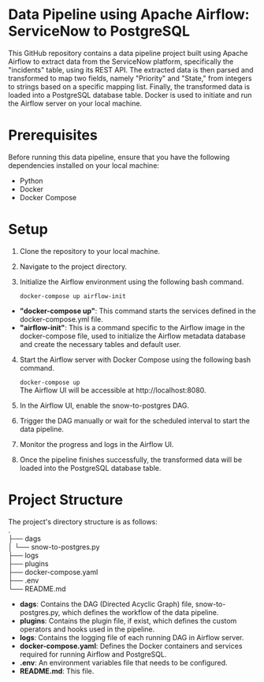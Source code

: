 # Data Pipeline using Apache Airflow: ServiceNow to PostgreSQL
This GitHub repository contains a data pipeline project built using Apache Airflow to extract data from the ServiceNow platform, specifically the "incidents" table, using its REST API. The extracted data is then parsed and transformed to map two fields, namely "Priority" and "State," from integers to strings based on a specific mapping list. Finally, the transformed data is loaded into a PostgreSQL database table. Docker is used to initiate and run the Airflow server on your local machine.

# Prerequisites
Before running this data pipeline, ensure that you have the following dependencies installed on your local machine:
- Python
- Docker
- Docker Compose

# Setup
1. Clone the repository to your local machine.
2. Navigate to the project directory.
3. Initialize the Airflow environment using the following bash command.
  
    `docker-compose up airflow-init`
  - **"docker-compose up"**: This command starts the services defined in the docker-compose.yml file.
  - **"airflow-init"**: This is a command specific to the Airflow image in the docker-compose file, used to initialize the Airflow metadata database and create the necessary tables and default user.
4. Start the Airflow server with Docker Compose using the following bash command.  
  
    `docker-compose up`   
  The Airflow UI will be accessible at http://localhost:8080.  
5. In the Airflow UI, enable the snow-to-postgres DAG.
6. Trigger the DAG manually or wait for the scheduled interval to start the data pipeline.
7. Monitor the progress and logs in the Airflow UI.
8. Once the pipeline finishes successfully, the transformed data will be loaded into the PostgreSQL database table.

# Project Structure
The project's directory structure is as follows:  
.  
├── dags  
│   └── snow-to-postgres.py  
├── logs  
├── plugins  
├── docker-compose.yaml  
├── .env  
└── README.md  
- **dags**: Contains the DAG (Directed Acyclic Graph) file, snow-to-postgres.py, which defines the workflow of the data pipeline.
- **plugins**: Contains the plugin file, if exist, which defines the custom operators and hooks used in the pipeline.
- **logs**: Contains the logging file of each running DAG in Airflow server.
- **docker-compose.yaml**: Defines the Docker containers and services required for running Airflow and PostgreSQL.
- **.env**: An environment variables file that needs to be configured.
- **README.md**: This file.



